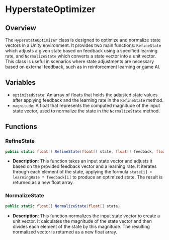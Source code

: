 # HyperstateOptimizer

## Overview
The `HyperstateOptimizer` class is designed to optimize and normalize state vectors in a Unity environment. It provides two main functions: `RefineState` which adjusts a given state based on feedback using a specified learning rate, and `NormalizeState` which converts a state vector into a unit vector. This class is useful in scenarios where state adjustments are necessary based on external feedback, such as in reinforcement learning or game AI.

## Variables
- `optimizedState`: An array of floats that holds the adjusted state values after applying feedback and the learning rate in the `RefineState` method.
- `magnitude`: A float that represents the computed magnitude of the input state vector, used to normalize the state in the `NormalizeState` method.

## Functions
### RefineState
```csharp
public static float[] RefineState(float[] state, float[] feedback, float learningRate)
```
- **Description**: This function takes an input state vector and adjusts it based on the provided feedback vector and a learning rate. It iterates through each element of the state, applying the formula `state[i] + learningRate * feedback[i]` to produce an optimized state. The result is returned as a new float array.

### NormalizeState
```csharp
public static float[] NormalizeState(float[] state)
```
- **Description**: This function normalizes the input state vector to create a unit vector. It calculates the magnitude of the state vector and then divides each element of the state by this magnitude. The resulting normalized vector is returned as a new float array.